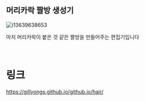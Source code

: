 ## 머리카락 짤방 생성기

![i13639638653](https://github.com/gillyongs/github.io/assets/101636590/e4d601fc-4c82-4888-a6df-b22b8053cdcf)


마치 머리카락이 붙은 것 같은 짤방을 만들어주는 편집기입니다 <br> <br>
<br>

# 링크

https://gillyongs.github.io/github.io/hair/


